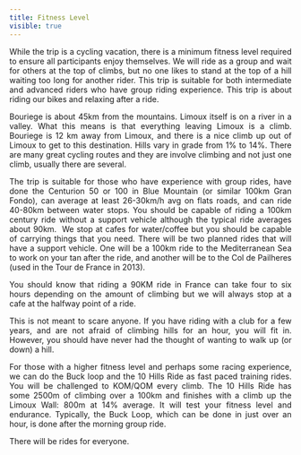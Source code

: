 ---title: Fitness Levelvisible: true---<p style="text-align: justify;">
  While the trip is a cycling vacation, there is a minimum fitness level required to ensure all participants enjoy themselves. We will ride as a group and wait for others at the top of climbs, but no one likes to stand at the top of a hill waiting too long for another rider. This trip is suitable for both intermediate and advanced riders who have group riding experience. This trip is about riding our bikes and relaxing after a ride.
</p>

<p style="text-align: justify;">
  Bouriege is about 45km from the mountains. Limoux itself is on a river in a valley. What this means is that everything leaving Limoux is a climb. Bouriege is 12 km away from Limoux, and there is a nice climb up out of Limoux to get to this destination. Hills vary in grade from 1% to 14%. There are many great cycling routes and they are involve climbing and not just one climb, usually there are several.
</p>

<p style="text-align: justify;">
  The trip is suitable for those who have experience with group rides, have done the Centurion 50 or 100 in Blue Mountain (or similar 100km Gran Fondo), can average at least 26-30km/h avg on flats roads, and can ride 40-80km between water stops. You should be capable of riding a 100km century ride without a support vehicle although the typical ride averages about 90km.  We stop at cafes for water/coffee but you should be capable of carrying things that you need. There will be two planned rides that will have a support vehicle. One will be a 100km ride to the Mediterranean Sea to work on your tan after the ride, and another will be to the Col de Pailheres (used in the Tour de France in 2013).
</p>

<p style="text-align: justify;">
  You should know that riding a 90KM ride in France can take four to six hours depending on the amount of climbing but we will always stop at a cafe at the halfway point of a ride.
</p>

<p style="text-align: justify;">
  This is not meant to scare anyone. If you have riding with a club for a few years, and are not afraid of climbing hills for an hour, you will fit in. However, you should have never had the thought of wanting to walk up (or down) a hill.
</p>

<p style="text-align: justify;">
  For those with a higher fitness level and perhaps some racing experience, we can do the Buck loop and the 10 Hills Ride as fast paced training rides. You will be challenged to KOM/QOM every climb. The 10 Hills Ride has some 2500m of climbing over a 100km and finishes with a climb up the Limoux Wall: 800m at 14% average. It will test your fitness level and endurance. Typically, the Buck Loop, which can be done in just over an hour, is done after the morning group ride.
</p>

<p style="text-align: justify;">
  There will be rides for everyone.
</p>

<p style="text-align: justify;">
   
</p>